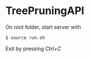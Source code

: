 # TreePruningAPI

On root folder, start server with

    $ source run.sh

Exit by pressing *Ctrl+C*
